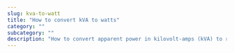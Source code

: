 ```yaml
---
slug: kva-to-watt
title: "How to convert kVA to watts"
category: ""
subcategory: ""
description: "How to convert apparent power in kilovolt-amps (kVA) to real power in watts (W)."
---
```


